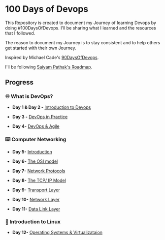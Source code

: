 # 100 Days of Devops
This Repository is created to document my Journey of learning Devops by doing #100DaysOfDevops. I'll be sharing what I learned and the resources that I followed.

The reason to document my Journey is to stay consistent and to help others get started with their own Journey.

Inspired by Michael Cade's [90DaysOfDevops](https://github.com/MichaelCade/90DaysOfDevOps).

I'll be following [Saiyam Pathak's Roadmap](https://www.youtube.com/c/saiyam911).

## Progress


### ♾️ What is DevOps?


* **Day 1 & Day 2 -** [Introduction to Devops](Progress/Day1%26Day2.md)

* **Day 3 -** [DevOps in Practice](Progress/Day3.md)

* **Day 4-** [DevOps & Agile](Progress/Day4.md)

### ⌨️ Computer Networking
* **Day 5-** [Introduction](Progress/Day5.md)

* **Day 6-** [The OSI model](Progress/Day6.md)

* **Day 7-** [Network Protocols](Progress/Day7.md)

* **Day 8-** [The TCP/ IP Model](Progress/Day8.md)

* **Day 9-** [Transport Layer](Progress/Day9.md)

* **Day 10-** [Network Layer](Progress/Day10.md)

* **Day 11-** [Data Link Layer](Progress/Day11.md)

### 🐧 Introduction to Linux
* **Day 12-** [Operating Systems & Virtualizataion](Progress/Day12.md)


